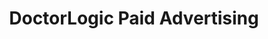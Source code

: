 ---
layout: components
title: DoctorLogic Paid Advertising
description: "Get in front of the right patients quickly with highly-targeted Paid Search Advertising campaigns."
meta_image: "/img/meta/social-reputation.jpg"
page_class:
- class: growth-accelerators
- class: paid-advertising
product: "growth accelerators"
permalink: "/products/growth-accelerators/paid-advertising"
hs_form_id: "75c57a13-9090-4db1-acd0-be51d1a76f7e"
back_page: "growth-accelerators"
page_sections:
- component: hero-2
  component_css: hero-2
  class: paid-advertising__hero
  headline: "Expand Your Digital Footprint"
  text: "Get in front of the right patients quickly with highly-targeted Paid Search Advertising campaigns. We produce 10X more keyword patterns than the competition to outperform other ads. Paired with a DoctorLogic website - it's a perfect fit to ensure your practice is visible on search engine results."
  btn:
- component: item-grid
  class: paid-advertising__item-grid--1
  component_css: item-grid
  headline: "Intelligent Campaign Management"
  text: "Your search marketing campaign is managed by a team of healthcare marketing experts from initial setup to optimization and final analysis. We rely on human expertise alongside computer algorithms to manage successful campaigns based on your practice goals. Every campaign is regularly reviewed and optimized to ensure maximum ROI."
  btn:
  per-row-count: 3
  items:
  - class: paid-advertising__item--1
    img:
    - src: /img/products/growth-accelerators/in-sync.jpg
      alt: Always In Sync
    headline: "Always In Sync"
    text: "We do it all. Campaigns sync directly with your website to ensure all campaigns are promoting the most up-to-date procedures and services."
  - class: paid-advertising__item--2
    img:
    - src: /img/products/growth-accelerators/roi.jpg
      alt: ROI Focused
    headline: "ROI Focused"
    text: "Instead of talking about impressions and clicks, we're focused on the metrics that matter most to the practice, like conversions and new patients."
  - class: paid-advertising__item--3
    img:
    - src: /img/products/growth-accelerators/targeting.jpg
      alt: Precision Targeting
    headline: "Precision Targeting"
    text: "We combine keyword and geo targeting to precisely target prospective patients, helping maximize a budget by focusing on consumers most likely to convert."
  - class: paid-advertising__item--4
    img:
    - src: /img/products/growth-accelerators/keyword.jpg
      alt: More Keywords
    headline: "More Keywords"
    text: "Our software generates on average 30,000 relevant, unique exact match, long tail keyword combinations for every campaign."
  - class: paid-advertising__item--5
    img:
    - src: /img/products/growth-accelerators/savings.jpg
      alt: Cost Savings
    headline: "Cost Savings"
    text: "Triggering ads on exact match keywords allows us to efficiently spend ad budget only for the specific keywords that convert."
  - class: paid-advertising__item--6
    img:
    - src: /img/products/growth-accelerators/conversions.jpg
      alt: Higher Conversions
    headline: "Higher Conversions"
    text: "Campaign data is continually aggregated to improve keyword targets, ad copy, bidding strategy, and landing pages to deliver more conversions at a lower cost per acquisition."
- component: callout-headline
  component_css: callout-headline
  class: callout-headline__growth
  headline: "<span>65%</span> of all clicks made by users who intend to make a purchase go to paid ads."
  source: "Disruptive Advertising"
- component: feature-1
  component_css: feature
  class: paid-advertising__feature--1
  headline: "Certified Google Partner"
  text: "We’ve been perfecting our paid search platform since 2005. DoctorLogic is a certified Google Partner. This means we have consistently demonstrated AdWords skill and expertise. It also means we’re up to date on Google's best practice and products."
  img: /img/products/growth-accelerators/google-partner.jpg
  alt: "Certified Google Partner"
  img_alignment: Right
- component: text-component
  component_css: text-component
  class: paid-advertising__text-component
  headline:
  - headline: Ready to take your PPC Campaigns to the next level?
  text: "It’s easy. Contact us to get started with Paid Advertising today."
  btn:
  - data-scroll: true
    btn-link: "#scroll-point"
    btn-label: Get Started
---